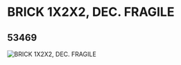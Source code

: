 # BRICK 1X2X2, DEC. FRAGILE
## 53469
![BRICK 1X2X2, DEC. FRAGILE](https://lc-www-live-s.legocdn.com/media/bricks/5/2/4271062.jpg)
